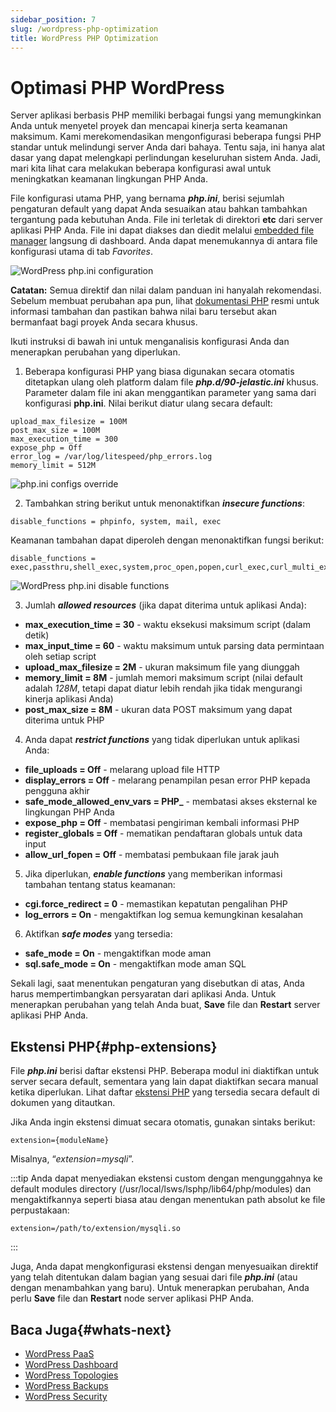```yaml
---
sidebar_position: 7
slug: /wordpress-php-optimization
title: WordPress PHP Optimization
---
```


# Optimasi PHP WordPress

Server aplikasi berbasis PHP memiliki berbagai fungsi yang memungkinkan Anda untuk menyetel proyek dan mencapai kinerja serta keamanan maksimum. Kami merekomendasikan mengonfigurasi beberapa fungsi PHP standar untuk melindungi server Anda dari bahaya. Tentu saja, ini hanya alat dasar yang dapat melengkapi perlindungan keseluruhan sistem Anda. Jadi, mari kita lihat cara melakukan beberapa konfigurasi awal untuk meningkatkan keamanan lingkungan PHP Anda.

File konfigurasi utama PHP, yang bernama _**php.ini**_, berisi sejumlah pengaturan default yang dapat Anda sesuaikan atau bahkan tambahkan tergantung pada kebutuhan Anda. File ini terletak di direktori **etc** dari server aplikasi PHP Anda. File ini dapat diakses dan diedit melalui [embedded file manager](https://docs.dewacloud.com/wp-dashboard-project-management/#environment-management) langsung di dashboard. Anda dapat menemukannya di antara file konfigurasi utama di tab _Favorites_.

![WordPress php.ini configuration](#)

**Catatan:** Semua direktif dan nilai dalam panduan ini hanyalah rekomendasi. Sebelum membuat perubahan apa pun, lihat [dokumentasi PHP](https://www.php.net/manual/en/ini.list.php) resmi untuk informasi tambahan dan pastikan bahwa nilai baru tersebut akan bermanfaat bagi proyek Anda secara khusus.

Ikuti instruksi di bawah ini untuk menganalisis konfigurasi Anda dan menerapkan perubahan yang diperlukan.

1. Beberapa konfigurasi PHP yang biasa digunakan secara otomatis ditetapkan ulang oleh platform dalam file _**php.d/90-jelastic.ini**_ khusus. Parameter dalam file ini akan menggantikan parameter yang sama dari konfigurasi **php.ini**. Nilai berikut diatur ulang secara default:

```
upload_max_filesize = 100M 
post_max_size = 100M 
max_execution_time = 300 
expose_php = Off 
error_log = /var/log/litespeed/php_errors.log 
memory_limit = 512M
```

![php.ini configs override](#)

2. Tambahkan string berikut untuk menonaktifkan _**insecure functions**_:

```
disable_functions = phpinfo, system, mail, exec
```

Keamanan tambahan dapat diperoleh dengan menonaktifkan fungsi berikut:

```
disable_functions = exec,passthru,shell_exec,system,proc_open,popen,curl_exec,curl_multi_exec,parse_ini_file,show_source
```

![WordPress php.ini disable functions](#)

3. Jumlah _**allowed resources**_ (jika dapat diterima untuk aplikasi Anda):

- **max_execution_time = 30** - waktu eksekusi maksimum script (dalam detik)
- **max_input_time = 60** - waktu maksimum untuk parsing data permintaan oleh setiap script
- **upload_max_filesize = 2M** - ukuran maksimum file yang diunggah
- **memory_limit = 8M** - jumlah memori maksimum script (nilai default adalah _128M_, tetapi dapat diatur lebih rendah jika tidak mengurangi kinerja aplikasi Anda)
- **post_max_size = 8M** - ukuran data POST maksimum yang dapat diterima untuk PHP

4. Anda dapat _**restrict functions**_ yang tidak diperlukan untuk aplikasi Anda:

- **file_uploads = Off** - melarang upload file HTTP
- **display_errors = Off** - melarang penampilan pesan error PHP kepada pengguna akhir
- **safe_mode_allowed_env_vars = PHP_** - membatasi akses eksternal ke lingkungan PHP Anda
- **expose_php = Off** - membatasi pengiriman kembali informasi PHP
- **register_globals = Off** - mematikan pendaftaran globals untuk data input
- **allow_url_fopen = Off** - membatasi pembukaan file jarak jauh

5. Jika diperlukan, _**enable functions**_ yang memberikan informasi tambahan tentang status keamanan:

- **cgi.force_redirect = 0** - memastikan kepatutan pengalihan PHP
- **log_errors = On** - mengaktifkan log semua kemungkinan kesalahan

6. Aktifkan _**safe modes**_ yang tersedia:

- **safe_mode = On** - mengaktifkan mode aman
- **sql.safe_mode = On** - mengaktifkan mode aman SQL

Sekali lagi, saat menentukan pengaturan yang disebutkan di atas, Anda harus mempertimbangkan persyaratan dari aplikasi Anda. Untuk menerapkan perubahan yang telah Anda buat, **Save** file dan **Restart** server aplikasi PHP Anda.

## Ekstensi PHP{#php-extensions}

File _**php.ini**_ berisi daftar ekstensi PHP. Beberapa modul ini diaktifkan untuk server secara default, sementara yang lain dapat diaktifkan secara manual ketika diperlukan. Lihat daftar [ekstensi PHP](https://docs.dewacloud.com/php-extensions/) yang tersedia secara default di dokumen yang ditautkan.

Jika Anda ingin ekstensi dimuat secara otomatis, gunakan sintaks berikut:

```
extension={moduleName}
```

Misalnya, “_extension=mysqli_”.

:::tip
Anda dapat menyediakan ekstensi custom dengan mengunggahnya ke default modules directory (/usr/local/lsws/lsphp/lib64/php/modules) dan mengaktifkannya seperti biasa atau dengan menentukan path absolut ke file perpustakaan:
```
extension=/path/to/extension/mysqli.so
```
:::

Juga, Anda dapat mengkonfigurasi ekstensi dengan menyesuaikan direktif yang telah ditentukan dalam bagian yang sesuai dari file _**php.ini**_ (atau dengan menambahkan yang baru). Untuk menerapkan perubahan, Anda perlu **Save** file dan **Restart** node server aplikasi PHP Anda.

## Baca Juga{#whats-next}

- [WordPress PaaS](https://docs.dewacloud.com/virtuozzo-application-platform-for-wordpress/)
- [WordPress Dashboard](https://docs.dewacloud.com/wp-dashboard-overview/)
- [WordPress Topologies](https://docs.dewacloud.com/wordpress-topologies/)
- [WordPress Backups](https://docs.dewacloud.com/wordpress-backups/)
- [WordPress Security](https://docs.dewacloud.com/wordpress-security/)